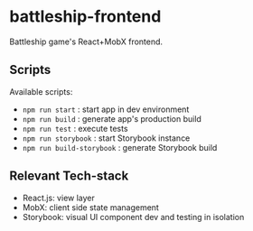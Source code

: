# battleship-frontend

Battleship game's React+MobX frontend.

## Scripts

Available scripts:
- `npm run start` : start app in dev environment
- `npm run build` : generate app's production build
- `npm run test` : execute tests
- `npm run storybook` : start Storybook instance
- `npm run build-storybook` : generate Storybook build


## Relevant Tech-stack

- React.js: view layer
- MobX: client side state management
- Storybook: visual UI component dev and testing in isolation

